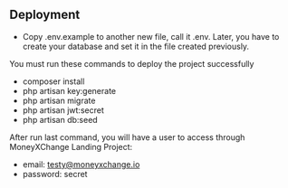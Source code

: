 ## Deployment
- Copy .env.example to another new file, call it .env. Later, you have to create your database and set it in the file created previously.

You must run these commands to deploy the project successfully

- composer install
- php artisan key:generate
- php artisan migrate
- php artisan jwt:secret
- php artisan db:seed

After run last command, you will have a user to access through MoneyXChange Landing Project:

- email: testy@moneyxchange.io
- password: secret